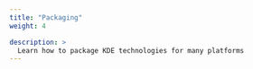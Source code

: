 ```yaml
---
title: "Packaging"
weight: 4

description: >
  Learn how to package KDE technologies for many platforms
---
```

